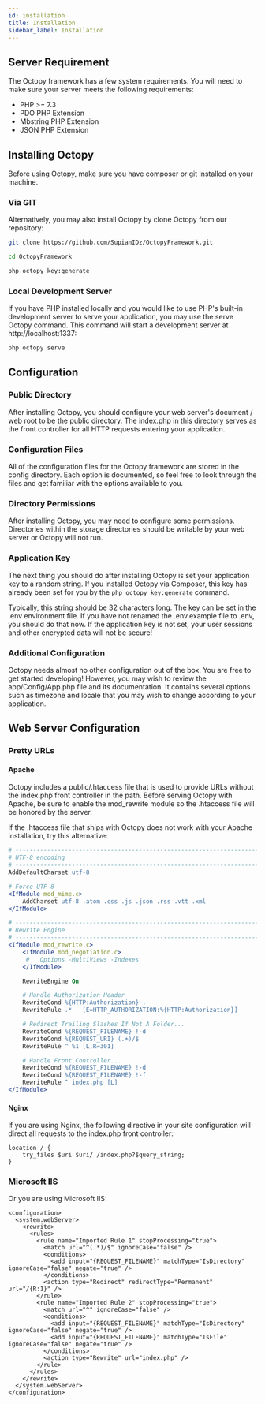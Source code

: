 ```yaml
---
id: installation
title: Installation
sidebar_label: Installation
---
```


## Server Requirement

The Octopy framework has a few system requirements. You will need to make sure your server meets the following requirements:

* PHP >= 7.3
* PDO PHP Extension
* Mbstring PHP Extension
* JSON PHP Extension

## Installing Octopy
Before using Octopy, make sure you have composer or git installed on your machine.

### Via GIT
Alternatively, you may also install Octopy by clone Octopy from our repository:

```bash
git clone https://github.com/SupianIDz/OctopyFramework.git

cd OctopyFramework

php octopy key:generate
```

### Local Development Server
If you have PHP installed locally and you would like to use PHP's built-in development server to serve your application, you may use the serve Octopy command. This command will start a development server at http://localhost:1337:

```bash
php octopy serve
```

## Configuration
### Public Directory

After installing Octopy, you should configure your web server's document / web root to be the public directory. The index.php in this directory serves as the front controller for all HTTP requests entering your application.

### Configuration Files

All of the configuration files for the Octopy framework are stored in the config directory. Each option is documented, so feel free to look through the files and get familiar with the options available to you.

### Directory Permissions

After installing Octopy, you may need to configure some permissions. Directories within the storage directories should be writable by your web server or Octopy will not run.

### Application Key

The next thing you should do after installing Octopy is set your application key to a random string. If you installed Octopy via Composer, this key has already been set for you by the `php octopy key:generate` command.

Typically, this string should be 32 characters long. The key can be set in the .env environment file. If you have not renamed the .env.example file to .env, you should do that now. If the application key is not set, your user sessions and other encrypted data will not be secure!

### Additional Configuration

Octopy needs almost no other configuration out of the box. You are free to get started developing! However, you may wish to review the app/Config/App.php file and its documentation. It contains several options such as timezone and locale that you may wish to change according to your application.

## Web Server Configuration
### Pretty URLs
#### Apache

Octopy includes a public/.htaccess file that is used to provide URLs without the index.php front controller in the path. Before serving Octopy with Apache, be sure to enable the mod_rewrite module so the .htaccess file will be honored by the server.

If the .htaccess file that ships with Octopy does not work with your Apache installation, try this alternative:

```apache
# ----------------------------------------------------------------------
# UTF-8 encoding
# ----------------------------------------------------------------------
AddDefaultCharset utf-8

# Force UTF-8
<IfModule mod_mime.c>
    AddCharset utf-8 .atom .css .js .json .rss .vtt .xml
</IfModule>

# ----------------------------------------------------------------------
# Rewrite Engine
# ----------------------------------------------------------------------
<IfModule mod_rewrite.c>
    <IfModule mod_negotiation.c>
     #   Options -MultiViews -Indexes
    </IfModule>

    RewriteEngine On

    # Handle Authorization Header
    RewriteCond %{HTTP:Authorization} .
    RewriteRule .* - [E=HTTP_AUTHORIZATION:%{HTTP:Authorization}]

    # Redirect Trailing Slashes If Not A Folder...
    RewriteCond %{REQUEST_FILENAME} !-d
    RewriteCond %{REQUEST_URI} (.+)/$
    RewriteRule ^ %1 [L,R=301]

    # Handle Front Controller...
    RewriteCond %{REQUEST_FILENAME} !-d
    RewriteCond %{REQUEST_FILENAME} !-f
    RewriteRule ^ index.php [L]
</IfModule>

```

#### Nginx

If you are using Nginx, the following directive in your site configuration will direct all requests to the index.php front controller:

```
location / {
    try_files $uri $uri/ /index.php?$query_string;
}
```

### Microsoft IIS
Or you are using Microsoft IIS:

```
<configuration>
  <system.webServer>
    <rewrite>
      <rules>
        <rule name="Imported Rule 1" stopProcessing="true">
          <match url="^(.*)/$" ignoreCase="false" />
          <conditions>
            <add input="{REQUEST_FILENAME}" matchType="IsDirectory" ignoreCase="false" negate="true" />
          </conditions>
          <action type="Redirect" redirectType="Permanent" url="/{R:1}" />
        </rule>
        <rule name="Imported Rule 2" stopProcessing="true">
          <match url="^" ignoreCase="false" />
          <conditions>
            <add input="{REQUEST_FILENAME}" matchType="IsDirectory" ignoreCase="false" negate="true" />
            <add input="{REQUEST_FILENAME}" matchType="IsFile" ignoreCase="false" negate="true" />
          </conditions>
          <action type="Rewrite" url="index.php" />
        </rule>
      </rules>
    </rewrite>
  </system.webServer>
</configuration>

```
